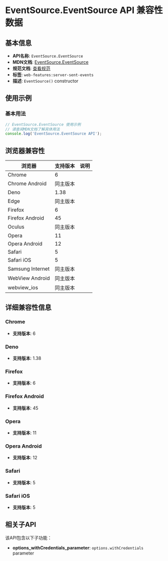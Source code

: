 # EventSource.EventSource API 兼容性数据

## 基本信息

- **API名称**: `EventSource.EventSource`
- **MDN文档**: [EventSource.EventSource](https://developer.mozilla.org/docs/Web/API/EventSource/EventSource)
- **规范文档**: [查看规范](https://html.spec.whatwg.org/multipage/server-sent-events.html#dom-eventsource-dev)
- **标签**: `web-features:server-sent-events`
- **描述**: `EventSource()` constructor

## 使用示例

### 基本用法

```javascript
// EventSource.EventSource 使用示例
// 请查阅MDN文档了解具体用法
console.log('EventSource.EventSource API');
```

## 浏览器兼容性

| 浏览器 | 支持版本 | 说明 |
|--------|----------|------|
| Chrome | 6 |  |
| Chrome Android | 同主版本 |  |
| Deno | 1.38 |  |
| Edge | 同主版本 |  |
| Firefox | 6 |  |
| Firefox Android | 45 |  |
| Oculus | 同主版本 |  |
| Opera | 11 |  |
| Opera Android | 12 |  |
| Safari | 5 |  |
| Safari iOS | 5 |  |
| Samsung Internet | 同主版本 |  |
| WebView Android | 同主版本 |  |
| webview_ios | 同主版本 |  |

## 详细兼容性信息

### Chrome

- **支持版本**: 6

### Deno

- **支持版本**: 1.38

### Firefox

- **支持版本**: 6

### Firefox Android

- **支持版本**: 45

### Opera

- **支持版本**: 11

### Opera Android

- **支持版本**: 12

### Safari

- **支持版本**: 5

### Safari iOS

- **支持版本**: 5

## 相关子API

该API包含以下子功能：

- **options_withCredentials_parameter**: `options.withCredentials` parameter

